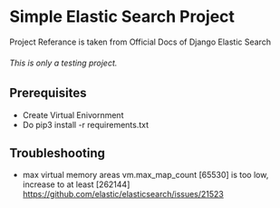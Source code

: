 # Simple Elastic Search Project

Project Referance is taken from Official Docs of Django Elastic Search

###### This is only a testing project. 

## Prerequisites

* Create Virtual Enivornment
* Do pip3 install -r requirements.txt

## Troubleshooting

- max virtual memory areas vm.max_map_count [65530] is too low, increase to at least [262144]
  https://github.com/elastic/elasticsearch/issues/21523
